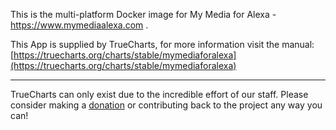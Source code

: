 This is the multi-platform Docker image for My Media for Alexa - https://www.mymediaalexa.com .

This App is supplied by TrueCharts, for more information visit the manual: [https://truecharts.org/charts/stable/mymediaforalexa](https://truecharts.org/charts/stable/mymediaforalexa)

---

TrueCharts can only exist due to the incredible effort of our staff.
Please consider making a [donation](https://truecharts.org/sponsor) or contributing back to the project any way you can!
